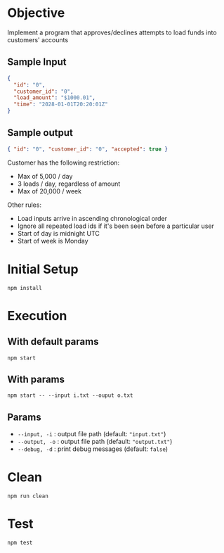 # Objective

Implement a program that approves/declines attempts to load funds into customers' accounts

## Sample Input
```json
{
  "id": "0",
  "customer_id": "0",
  "load_amount": "$1000.01",
  "time": "2028-01-01T20:20:01Z"
}
```
## Sample output
```json
{ "id": "0", "customer_id": "0", "accepted": true }
```

Customer has the following restriction:
- Max of 5,000 / day
- 3 loads / day, regardless of amount
- Max of 20,000 / week

Other rules:
- Load inputs arrive in ascending chronological order
- Ignore all repeated load ids if it's been seen before a particular user
- Start of day is midnight UTC
- Start of week is Monday

# Initial Setup
`npm install`

# Execution
## With default params
`npm start`

## With params
`npm start -- --input i.txt --ouput o.txt`

## Params
- `--input, -i` : output file path (default: `"input.txt"`)
- `--output, -o` : output file path (default: `"output.txt"`)
- `--debug, -d` : print debug messages (default: `false`)

# Clean
`npm run clean`

# Test
`npm test`
